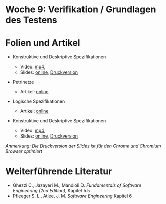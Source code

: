 # Woche 9: Verifikation / Grundlagen des Testens

# Folien und Artikel

* Konstruktive und Deskriptive Spezifikationen
    * Video:  [mp4](https://drive.switch.ch/index.php/s/gGMih5zZc7V9gzA),  
    * Slides: [online](./slides/constructive-descriptive-specs.html), [Druckversion](./slides/constructive-descriptive-specs.html?print-pdf)

* Petrinetze
    * Artikel: [online](./articles/petrinets.html)

* Logische Spezifikationen
    * Artikel: [online](./articles/logic.html)

* Konstruktive und Deskriptive Spezifikationen
    * Video:  [mp4](https://drive.switch.ch/index.php/s/TnuF2C8R4Keqd6F),  
    * Slides: [online](./slides/uml.html), [Druckversion](./slides/uml.html?print-pdf)


*Anmerkung: Die Druckversion der Slides ist für den Chrome und Chromium Browser optimiert*


# Weiterführende Literatur
* Ghezzi C., Jazayeri M., Mandioli D. *Fundamentals of Software Engineering (2nd Edition)*, Kapitel 5.5
* Pfleeger S. L., Atlee, J. M. *Software Engineering* Kapitel 6
